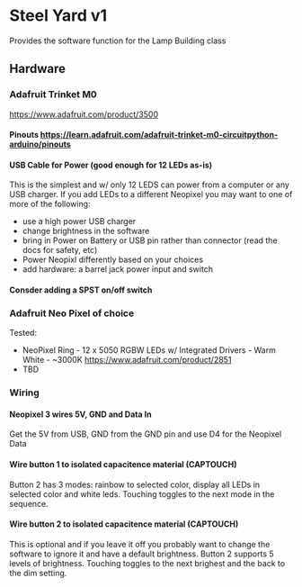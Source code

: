# Steel Yard v1
Provides the software function for the Lamp Building class

## Hardware

### Adafruit Trinket M0
https://www.adafruit.com/product/3500

#### Pinouts https://learn.adafruit.com/adafruit-trinket-m0-circuitpython-arduino/pinouts

#### USB Cable for Power (good enough for 12 LEDs as-is)
This is the simplest and w/ only 12 LEDS can power from a computer or any USB charger.
If you add LEDs to a different Neopixel you may want to one of more of the following:
- use a high power USB charger
- change brightness in the software
- bring in Power on Battery or USB pin rather than connector (read the docs for safety, etc)
- Power Neopixl differently based on your choices
- add hardware: a barrel jack power input and switch

#### Consder adding a SPST on/off switch

### Adafruit Neo Pixel of choice

Tested:
- NeoPixel Ring - 12 x 5050 RGBW LEDs w/ Integrated Drivers - Warm White - ~3000K https://www.adafruit.com/product/2851
- TBD

### Wiring

#### Neopixel 3 wires 5V, GND and Data In
Get the 5V from USB, GND from the GND pin and use D4 for the Neopixel Data

#### Wire button 1 to isolated capacitence material (CAPTOUCH)
Button 2 has 3 modes: rainbow to selected color, display all LEDs in selected color and white leds. Touching toggles to the next mode in the sequence.

#### Wire button 2 to isolated capacitence material (CAPTOUCH) 
This is optional and if you leave it off you probably want to change the software to ignore it and have a default brightness.
Button 2 supports 5 levels of brightness. Touching toggles to the next brighest and the back to the dim setting.
